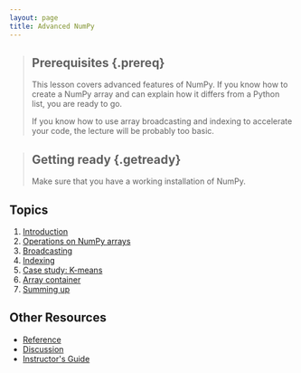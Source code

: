 ```yaml
---
layout: page
title: Advanced NumPy
---
```


> ## Prerequisites {.prereq}
>
> This lesson covers advanced features of NumPy. If you know how to create a NumPy array and can explain
> how it differs from a Python list, you are ready to go.
>
> If you know how to use array broadcasting and indexing to accelerate your code, the lecture will be
> probably too basic.

> ## Getting ready {.getready}
>
> Make sure that you have a working installation of NumPy.


## Topics

1.  [Introduction](00-intro.html)
2.  [Operations on NumPy arrays](01-operations.html)
3.  [Broadcasting](02-broadcasting.html)
4.  [Indexing](03-indexing.html)
5.  [Case study: K-means](04-kmeans.html)
6.  [Array container](05-container.html)
7.  [Summing up](06-summing-up.html)

## Other Resources

*   [Reference](reference.html)
*   [Discussion](discussion.html)
*   [Instructor's Guide](instructors.html)
